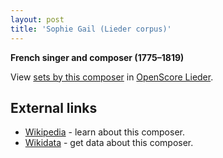 ```yaml
---
layout: post
title: 'Sophie Gail (Lieder corpus)'
---
```


__French singer and composer (1775–1819)__

View [sets by this composer] in [OpenScore Lieder].

[sets by this composer]: https://musescore.com/openscore-lieder-corpus/sets?order=title&text=Gail,+Sophie
[OpenScore Lieder]: https://musescore.com/openscore-lieder-corpus

## External links

- [Wikipedia] - learn about this composer.
- [Wikidata] - get data about this composer.

[Wikipedia]: https://en.wikipedia.org/wiki/Sophie_Gail
[Wikidata]: https://www.wikidata.org/wiki/Q3490938
